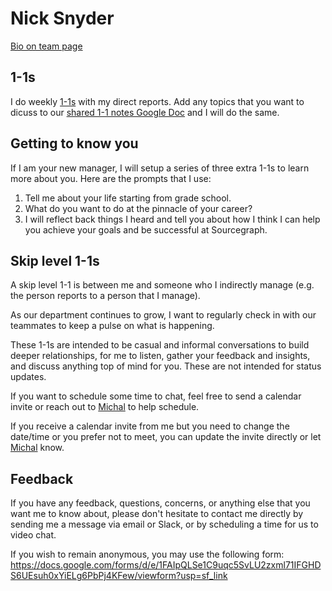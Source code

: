 # Nick Snyder

[Bio on team page](../index.md#nick-snyder)

## 1-1s

I do weekly [1-1s](../../company-info-and-process/communication//1-1.md) with my direct reports. Add any topics that you want to dicuss to our [shared 1-1 notes Google Doc](../../company-info-and-process/communication/1-1.md#google-doc) and I will do the same.

## Getting to know you

If I am your new manager, I will setup a series of three extra 1-1s to learn more about you. Here are the prompts that I use:

1. Tell me about your life starting from grade school.
2. What do you want to do at the pinnacle of your career?
3. I will reflect back things I heard and tell you about how I think I can help you achieve your goals and be successful at Sourcegraph.

## Skip level 1-1s

A skip level 1-1 is between me and someone who I indirectly manage (e.g. the person reports to a person that I manage).

As our department continues to grow, I want to regularly check in with our teammates to keep a pulse on what is happening.

These 1-1s are intended to be casual and informal conversations to build deeper relationships, for me to listen, gather your feedback and insights, and discuss anything top of mind for you. These are not intended for status updates.

If you want to schedule some time to chat, feel free to send a calendar invite or reach out to [Michal](../index.md#michal-sennett) to help schedule.

If you receive a calendar invite from me but you need to change the date/time or you prefer not to meet, you can update the invite directly or let [Michal](../index.md#michal-sennett) know.

## Feedback

If you have any feedback, questions, concerns, or anything else that you want me to know about, please don't hesitate to contact me directly by sending me a message via email or Slack, or by scheduling a time for us to video chat.

If you wish to remain anonymous, you may use the following form: https://docs.google.com/forms/d/e/1FAIpQLSe1C9uqc5SvLU2zxml71IFGHDS6UEsuh0xYiELg6PbPj4KFew/viewform?usp=sf_link
